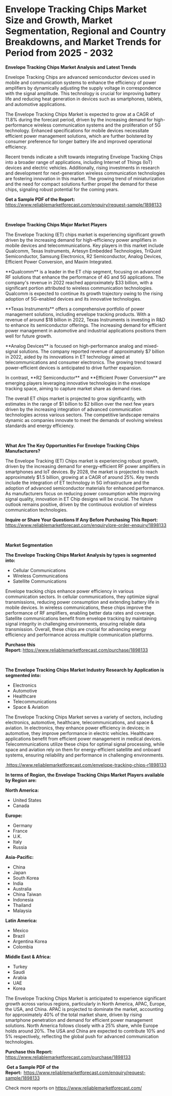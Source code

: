 <p><h1>Envelope Tracking Chips Market Size and Growth, Market Segmentation, Regional and Country Breakdowns, and Market Trends for Period from 2025 -  2032</h1></p><p><strong>Envelope Tracking Chips Market Analysis and Latest Trends</strong></p>
<p><p>Envelope Tracking Chips are advanced semiconductor devices used in mobile and communication systems to enhance the efficiency of power amplifiers by dynamically adjusting the supply voltage in correspondence with the signal amplitude. This technology is crucial for improving battery life and reducing heat generation in devices such as smartphones, tablets, and automotive applications.</p><p>The Envelope Tracking Chips Market is expected to grow at a CAGR of 11.8% during the forecast period, driven by the increasing demand for high-performance wireless communication systems and the proliferation of 5G technology. Enhanced specifications for mobile devices necessitate efficient power management solutions, which are further bolstered by consumer preference for longer battery life and improved operational efficiency.</p><p>Recent trends indicate a shift towards integrating Envelope Tracking Chips into a broader range of applications, including Internet of Things (IoT) devices and electric vehicles. Additionally, rising investments in research and development for next-generation wireless communication technologies are fostering innovation in this market. The growing trend of miniaturization and the need for compact solutions further propel the demand for these chips, signaling robust potential for the coming years.</p></p>
<p><strong>Get a Sample PDF of the Report:&nbsp;</strong> <a href="https://www.reliablemarketforecast.com/enquiry/request-sample/1898133?utm_campaign=2195&utm_medium=2&utm_source=Github&utm_content=ia&utm_term=10022025&utm_id=envelope-tracking-chips">https://www.reliablemarketforecast.com/enquiry/request-sample/1898133</a></p>
<p>&nbsp;</p>
<p><strong>Envelope Tracking Chips Major Market Players</strong></p>
<p><p>The Envelope Tracking (ET) chips market is experiencing significant growth driven by the increasing demand for high-efficiency power amplifiers in mobile devices and telecommunications. Key players in this market include Qualcomm, Texas Instruments, Artesyn Embedded Technologies, TriQuint Semiconductor, Samsung Electronics, R2 Semiconductor, Analog Devices, Efficient Power Conversion, and Maxim Integrated.</p><p>**Qualcomm** is a leader in the ET chip segment, focusing on advanced RF solutions that enhance the performance of 4G and 5G applications. The company's revenue in 2022 reached approximately $33 billion, with a significant portion attributed to wireless communication technologies. Qualcomm is expected to continue its growth trajectory owing to the rising adoption of 5G-enabled devices and its innovative technologies.</p><p>**Texas Instruments** offers a comprehensive portfolio of power management solutions, including envelope tracking products. With a revenue of around $18 billion in 2022, Texas Instruments is investing in R&D to enhance its semiconductor offerings. The increasing demand for efficient power management in automotive and industrial applications positions them well for future growth.</p><p>**Analog Devices** is focused on high-performance analog and mixed-signal solutions. The company reported revenue of approximately $7 billion in 2022, aided by its innovations in ET technology aimed at telecommunications and consumer electronics. The growing trend toward power-efficient devices is anticipated to drive further expansion.</p><p>In contrast, **R2 Semiconductor** and **Efficient Power Conversion** are emerging players leveraging innovative technologies in the envelope tracking space, aiming to capture market share as demand rises.</p><p>The overall ET chips market is projected to grow significantly, with estimates in the range of $1 billion to $2 billion over the next few years driven by the increasing integration of advanced communication technologies across various sectors. The competitive landscape remains dynamic as companies innovate to meet the demands of evolving wireless standards and energy efficiency.</p></p>
<p>&nbsp;</p>
<p><strong>What Are The Key Opportunities For Envelope Tracking Chips Manufacturers?</strong></p>
<p><p>The Envelope Tracking (ET) Chips market is experiencing robust growth, driven by the increasing demand for energy-efficient RF power amplifiers in smartphones and IoT devices. By 2028, the market is projected to reach approximately $1.5 billion, growing at a CAGR of around 25%. Key trends include the integration of ET technology in 5G infrastructure and the adoption of advanced semiconductor materials for enhanced performance. As manufacturers focus on reducing power consumption while improving signal quality, innovation in ET Chip designs will be crucial. The future outlook remains positive, driven by the continuous evolution of wireless communication technologies.</p></p>
<p><strong>Inquire or Share Your Questions If Any Before Purchasing This Report:</strong> <a href="https://www.reliablemarketforecast.com/enquiry/pre-order-enquiry/1898133?utm_campaign=2195&utm_medium=2&utm_source=Github&utm_content=ia&utm_term=10022025&utm_id=envelope-tracking-chips">https://www.reliablemarketforecast.com/enquiry/pre-order-enquiry/1898133</a></p>
<p>&nbsp;</p>
<p><strong>Market Segmentation</strong></p>
<p><strong>The Envelope Tracking Chips Market Analysis by types is segmented into:</strong></p>
<p><ul><li>Cellular Communications</li><li>Wireless Communications</li><li>Satellite Communications</li></ul></p>
<p><p>Envelope tracking chips enhance power efficiency in various communication sectors. In cellular communications, they optimize signal transmissions, reducing power consumption and extending battery life in mobile devices. In wireless communications, these chips improve the performance of RF amplifiers, enabling better data rates and coverage. Satellite communications benefit from envelope tracking by maintaining signal integrity in challenging environments, ensuring reliable data transmission. Overall, these chips are crucial for advancing energy efficiency and performance across multiple communication platforms.</p></p>
<p><strong>Purchase this Report:&nbsp;</strong><a href="https://www.reliablemarketforecast.com/purchase/1898133?utm_campaign=2195&utm_medium=2&utm_source=Github&utm_content=ia&utm_term=10022025&utm_id=envelope-tracking-chips">https://www.reliablemarketforecast.com/purchase/1898133</a></p>
<p>&nbsp;</p>
<p><strong>The Envelope Tracking Chips Market Industry Research by Application is segmented into:</strong></p>
<p><ul><li>Electronics</li><li>Automotive</li><li>Healthcare</li><li>Telecommunications</li><li>Space & Aviation</li></ul></p>
<p><p>The Envelope Tracking Chips Market serves a variety of sectors, including electronics, automotive, healthcare, telecommunications, and space & aviation. In electronics, they enhance power efficiency in devices; in automotive, they improve performance in electric vehicles. Healthcare applications benefit from efficient power management in medical devices. Telecommunications utilize these chips for optimal signal processing, while space and aviation rely on them for energy-efficient satellite and onboard systems, ensuring reliability and performance in challenging environments.</p></p>
<p><a href="https://www.reliablemarketforecast.com/envelope-tracking-chips-r1898133?utm_campaign=2195&utm_medium=2&utm_source=Github&utm_content=ia&utm_term=10022025&utm_id=envelope-tracking-chips">&nbsp;https://www.reliablemarketforecast.com/envelope-tracking-chips-r1898133</a></p>
<p><strong>In terms of Region, the Envelope Tracking Chips Market Players available by Region are:</strong></p>
<p>
    <p> <strong> North America: </strong>
        <ul>
            <li>United States</li>
            <li>Canada</li>
        </ul>
        </p> 
    <p> <strong> Europe: </strong>
        <ul>
            <li>Germany</li>
            <li>France</li>
            <li>U.K.</li>
            <li>Italy</li>
            <li>Russia</li>
        </ul>
        </p> 
    <p> <strong> Asia-Pacific: </strong>
        <ul>
            <li>China</li>
            <li>Japan</li>
            <li>South Korea</li>
            <li>India</li>
            <li>Australia</li>
            <li>China Taiwan</li>
            <li>Indonesia</li>
            <li>Thailand</li>
            <li>Malaysia</li>
        </ul>
        </p> 
    <p> <strong> Latin America: </strong>
        <ul>
            <li>Mexico</li>
            <li>Brazil</li>
            <li>Argentina Korea</li>
            <li>Colombia</li>
        </ul>
        </p> 
    <p> <strong> Middle East & Africa: </strong>
        <ul>
            <li>Turkey</li>
            <li>Saudi</li>
            <li>Arabia</li>
            <li>UAE</li>
            <li>Korea</li>
        </ul>
    </p>
    </p>
<p><p>The Envelope Tracking Chips Market is anticipated to experience significant growth across various regions, particularly in North America, APAC, Europe, the USA, and China. APAC is projected to dominate the market, accounting for approximately 40% of the total market share, driven by rising smartphone penetration and demand for efficient power management solutions. North America follows closely with a 25% share, while Europe holds around 20%. The USA and China are expected to contribute 10% and 5% respectively, reflecting the global push for advanced communication technologies.</p></p>
<p><strong>Purchase this Report: </strong><a href="https://www.reliablemarketforecast.com/purchase/1898133?utm_campaign=2195&utm_medium=2&utm_source=Github&utm_content=ia&utm_term=10022025&utm_id=envelope-tracking-chips">https://www.reliablemarketforecast.com/purchase/1898133</a></p>
<p>&nbsp;<strong>Get a Sample PDF of the Report:&nbsp;&nbsp;</strong><a href="https://www.reliablemarketforecast.com/enquiry/request-sample/1898133?utm_campaign=2195&utm_medium=2&utm_source=Github&utm_content=ia&utm_term=10022025&utm_id=envelope-tracking-chips">https://www.reliablemarketforecast.com/enquiry/request-sample/1898133</a></p>
<p><strong></strong></p>
<p>Check more reports on <a href="https://www.reliablemarketforecast.com/?utm_campaign=2195&utm_medium=2&utm_source=Github&utm_content=ia&utm_term=10022025&utm_id=envelope-tracking-chips">https://www.reliablemarketforecast.com/</a></p>